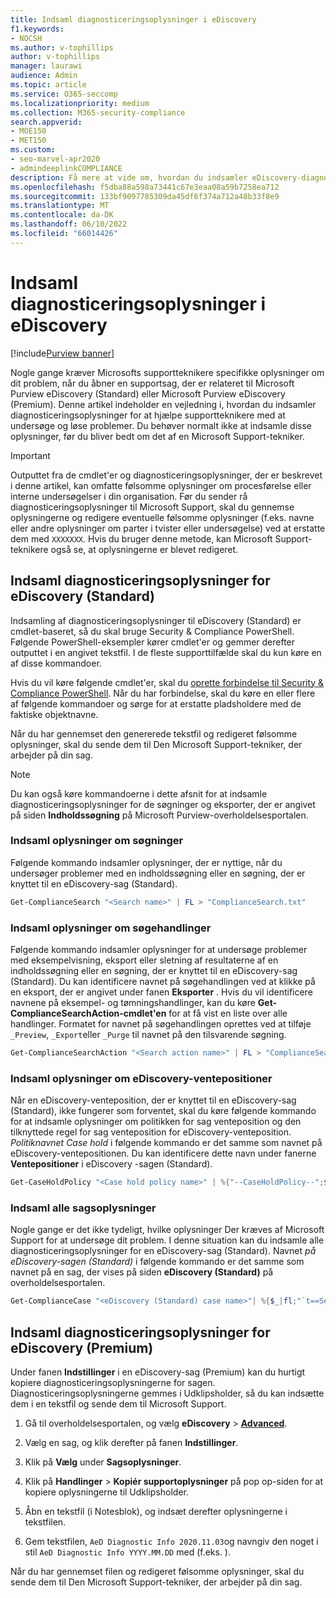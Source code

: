 ```yaml
---
title: Indsaml diagnosticeringsoplysninger i eDiscovery
f1.keywords:
- NOCSH
ms.author: v-tophillips
author: v-tophillips
manager: laurawi
audience: Admin
ms.topic: article
ms.service: O365-seccomp
ms.localizationpriority: medium
ms.collection: M365-security-compliance
search.appverid:
- MOE150
- MET150
ms.custom:
- seo-marvel-apr2020
- admindeeplinkCOMPLIANCE
description: Få mere at vide om, hvordan du indsamler eDiscovery-diagnosticeringsoplysninger for en Microsoft Support-sag.
ms.openlocfilehash: f5dba88a598a73441c67e3eaa08a59b7258ea712
ms.sourcegitcommit: 133bf9097785309da45df6f374a712a48b33f8e9
ms.translationtype: MT
ms.contentlocale: da-DK
ms.lasthandoff: 06/10/2022
ms.locfileid: "66014426"
---
```

# <a name="collect-ediscovery-diagnostic-information"></a>Indsaml diagnosticeringsoplysninger i eDiscovery

[!include[Purview banner](../includes/purview-rebrand-banner.md)]

Nogle gange kræver Microsofts supportteknikere specifikke oplysninger om dit problem, når du åbner en supportsag, der er relateret til Microsoft Purview eDiscovery (Standard) eller Microsoft Purview eDiscovery (Premium). Denne artikel indeholder en vejledning i, hvordan du indsamler diagnosticeringsoplysninger for at hjælpe supportteknikere med at undersøge og løse problemer. Du behøver normalt ikke at indsamle disse oplysninger, før du bliver bedt om det af en Microsoft Support-tekniker.

> [!IMPORTANT]
> Outputtet fra de cmdlet'er og diagnosticeringsoplysninger, der er beskrevet i denne artikel, kan omfatte følsomme oplysninger om procesførelse eller interne undersøgelser i din organisation. Før du sender rå diagnosticeringsoplysninger til Microsoft Support, skal du gennemse oplysningerne og redigere eventuelle følsomme oplysninger (f.eks. navne eller andre oplysninger om parter i tvister eller undersøgelse) ved at erstatte dem med `XXXXXXX`. Hvis du bruger denne metode, kan Microsoft Support-teknikere også se, at oplysningerne er blevet redigeret.

## <a name="collect-diagnostic-information-for-ediscovery-standard"></a>Indsaml diagnosticeringsoplysninger for eDiscovery (Standard)

Indsamling af diagnosticeringsoplysninger til eDiscovery (Standard) er cmdlet-baseret, så du skal bruge Security & Compliance PowerShell. Følgende PowerShell-eksempler kører cmdlet'er og gemmer derefter outputtet i en angivet tekstfil. I de fleste supporttilfælde skal du kun køre en af disse kommandoer.

Hvis du vil køre følgende cmdlet'er, skal du [oprette forbindelse til Security & Compliance PowerShell</span>](/powershell/exchange/connect-to-scc-powershell). Når du har forbindelse, skal du køre en eller flere af følgende kommandoer og sørge for at erstatte pladsholdere med de faktiske objektnavne.

Når du har gennemset den genererede tekstfil og redigeret følsomme oplysninger, skal du sende dem til Den Microsoft Support-tekniker, der arbejder på din sag.

> [!NOTE]
> Du kan også køre kommandoerne i dette afsnit for at indsamle diagnosticeringsoplysninger for de søgninger og eksporter, der er angivet på siden **Indholdssøgning** på Microsoft Purview-overholdelsesportalen.

### <a name="collect-information-about-searches"></a>Indsaml oplysninger om søgninger

Følgende kommando indsamler oplysninger, der er nyttige, når du undersøger problemer med en indholdssøgning eller en søgning, der er knyttet til en eDiscovery-sag (Standard).

```powershell
Get-ComplianceSearch "<Search name>" | FL > "ComplianceSearch.txt"
```

### <a name="collect-information-about-search-actions"></a>Indsaml oplysninger om søgehandlinger

Følgende kommando indsamler oplysninger for at undersøge problemer med eksempelvisning, eksport eller sletning af resultaterne af en indholdssøgning eller en søgning, der er knyttet til en eDiscovery-sag (Standard). Du kan identificere navnet på søgehandlingen ved at klikke på en eksport, der er angivet under fanen **Eksporter** . Hvis du vil identificere navnene på eksempel- og tømningshandlinger, kan du køre **Get-ComplianceSearchAction-cmdlet'en** for at få vist en liste over alle handlinger. Formatet for navnet på søgehandlingen oprettes ved at tilføje `_Preview`, `_Export`eller `_Purge` til navnet på den tilsvarende søgning.

```powershell
Get-ComplianceSearchAction "<Search action name>" | FL > "ComplianceSearchAction.txt"
```

### <a name="collect-information-about-ediscovery-holds"></a>Indsaml oplysninger om eDiscovery-ventepositioner

Når en eDiscovery-venteposition, der er knyttet til en eDiscovery-sag (Standard), ikke fungerer som forventet, skal du køre følgende kommando for at indsamle oplysninger om politikken for sag venteposition og den tilknyttede regel for sag venteposition for eDiscovery-venteposition. *Politiknavnet Case hold* i følgende kommando er det samme som navnet på eDiscovery-ventepositionen. Du kan identificere dette navn under fanerne **Ventepositioner** i eDiscovery -sagen (Standard).

```powershell
Get-CaseHoldPolicy "<Case hold policy name>" | %{"--CaseHoldPolicy--";$_|FL;"--CaseHoldRule--";Get-CaseHoldRule -Policy $_.Name | FL} > "eDiscoveryCaseHold.txt"
```

### <a name="collect-all-case-information"></a>Indsaml alle sagsoplysninger

Nogle gange er det ikke tydeligt, hvilke oplysninger Der kræves af Microsoft Support for at undersøge dit problem. I denne situation kan du indsamle alle diagnosticeringsoplysninger for en eDiscovery-sag (Standard). Navnet *på eDiscovery-sagen (Standard)* i følgende kommando er det samme som navnet på en sag, der vises på siden **eDiscovery (Standard)** på overholdelsesportalen.

```powershell
Get-ComplianceCase "<eDiscovery (Standard) case name>"| %{$_|fl;"`t==Searches==";Get-ComplianceSearch -Case $_.Name | FL;"`t==Search Actions==";Get-ComplianceSearchAction -Case $_.Name |FL;"`t==Holds==";Get-CaseHoldPolicy -Case $_.Name | %{$_|FL;"`t`t ==$($_.Name) Rules==";Get-CaseHoldRule -Policy $_.Name | FL}} > "eDiscoveryCase.txt"
```

## <a name="collect-diagnostic-information-for-ediscovery-premium"></a>Indsaml diagnosticeringsoplysninger for eDiscovery (Premium)

Under fanen **Indstillinger** i en eDiscovery-sag (Premium) kan du hurtigt kopiere diagnosticeringsoplysningerne for sagen. Diagnosticeringsoplysningerne gemmes i Udklipsholder, så du kan indsætte dem i en tekstfil og sende dem til Microsoft Support.

1. Gå til overholdelsesportalen, og vælg **eDiscovery** > <a href="https://go.microsoft.com/fwlink/p/?linkid=2174006" target="_blank">**Advanced**</a>.

2. Vælg en sag, og klik derefter på fanen **Indstillinger**.

3. Klik på **Vælg** under **Sagsoplysninger**.

4. Klik på **Handlinger** > **Kopiér supportoplysninger** på pop op-siden for at kopiere oplysningerne til Udklipsholder.

5. Åbn en tekstfil (i Notesblok), og indsæt derefter oplysningerne i tekstfilen.

6. Gem tekstfilen, `AeD Diagnostic Info 2020.11.03`og navngiv den noget i stil `AeD Diagnostic Info YYYY.MM.DD` med (f.eks. ).

Når du har gennemset filen og redigeret følsomme oplysninger, skal du sende dem til Den Microsoft Support-tekniker, der arbejder på din sag.
